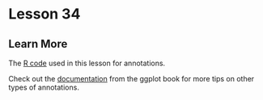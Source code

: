 # Lesson 34

## Learn More

The [R code](https://gist.github.com/will-r-chase/85bf2d14129a48e85c5a87b876afb9b7) used in this lesson for annotations.

Check out the [documentation](https://ggplot2-book.org/annotations.html) from the ggplot book for more tips on other types of annotations.
